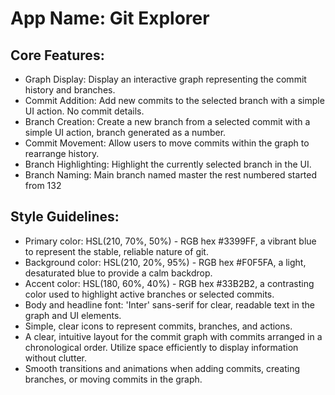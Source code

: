 # **App Name**: Git Explorer

## Core Features:

- Graph Display: Display an interactive graph representing the commit history and branches.
- Commit Addition: Add new commits to the selected branch with a simple UI action. No commit details.
- Branch Creation: Create a new branch from a selected commit with a simple UI action, branch generated as a number.
- Commit Movement: Allow users to move commits within the graph to rearrange history.
- Branch Highlighting: Highlight the currently selected branch in the UI.
- Branch Naming: Main branch named master the rest numbered started from 132

## Style Guidelines:

- Primary color: HSL(210, 70%, 50%) - RGB hex #3399FF, a vibrant blue to represent the stable, reliable nature of git.
- Background color: HSL(210, 20%, 95%) - RGB hex #F0F5FA, a light, desaturated blue to provide a calm backdrop.
- Accent color: HSL(180, 60%, 40%) - RGB hex #33B2B2, a contrasting color used to highlight active branches or selected commits.
- Body and headline font: 'Inter' sans-serif for clear, readable text in the graph and UI elements.
- Simple, clear icons to represent commits, branches, and actions.
- A clear, intuitive layout for the commit graph with commits arranged in a chronological order. Utilize space efficiently to display information without clutter.
- Smooth transitions and animations when adding commits, creating branches, or moving commits in the graph.